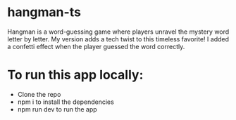 # hangman-ts
 
Hangman is a word-guessing game where players unravel the mystery word letter by letter. My version adds a tech twist to this timeless favorite! I added a confetti effect when the player guessed the word correctly.

# To run this app locally:
- Clone the repo
- npm i to install the dependencies
- npm run dev to run the app
